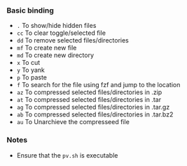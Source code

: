 ### Basic binding

- `.` To show/hide hidden files 
- `cc` To clear toggle/selected file 
- `dd` To remove selected files/directories 
- `mf` To create new file 
- `md` To create new directory 
- `x` To cut 
- `y` To yank 
- `p` To paste 
- `f` To search for the file using fzf and jump to the location
- `az` To compressed selected files/directories in .zip
- `at` To compressed selected files/directories in .tar
- `ag` To compressed selected files/directories in .tar.gz
- `ab` To compressed selected files/directories in .tar.bz2
- `au` To Unarchieve the compresseed file

### Notes
- Ensure that the `pv.sh` is executable  
